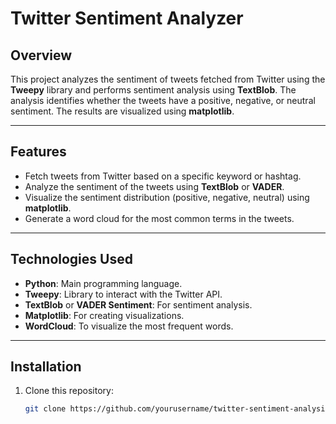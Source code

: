 # Twitter Sentiment Analyzer

## Overview

This project analyzes the sentiment of tweets fetched from Twitter using the **Tweepy** library and performs sentiment analysis using **TextBlob**. The analysis identifies whether the tweets have a positive, negative, or neutral sentiment. The results are visualized using **matplotlib**.

---

## Features

- Fetch tweets from Twitter based on a specific keyword or hashtag.
- Analyze the sentiment of the tweets using **TextBlob** or **VADER**.
- Visualize the sentiment distribution (positive, negative, neutral) using **matplotlib**.
- Generate a word cloud for the most common terms in the tweets.

---

## Technologies Used

- **Python**: Main programming language.
- **Tweepy**: Library to interact with the Twitter API.
- **TextBlob** or **VADER Sentiment**: For sentiment analysis.
- **Matplotlib**: For creating visualizations.
- **WordCloud**: To visualize the most frequent words.

---

## Installation

1. Clone this repository:

   ```bash
   git clone https://github.com/yourusername/twitter-sentiment-analysis.git

